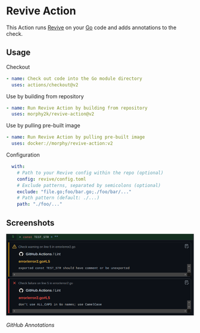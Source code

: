 # Revive Action

This Action runs [Revive](https://github.com/mgechev/revive) on your [Go](https://golang.org/) code and adds annotations to the check.

## Usage

Checkout

```YAML
- name: Check out code into the Go module directory
  uses: actions/checkout@v2
```

Use by building from repository

```YAML
- name: Run Revive Action by building from repository
  uses: morphy2k/revive-action@v2
```

Use by pulling pre-built image

```YAML
- name: Run Revive Action by pulling pre-built image
  uses: docker://morphy/revive-action:v2
```

Configuration

```YAML
  with:
    # Path to your Revive config within the repo (optional)
    config: revive/config.toml
    # Exclude patterns, separated by semicolons (optional)
    exclude: "file.go;foo/bar.go;./foo/bar/..."
    # Path pattern (default: ./...)
    path: "./foo/..."
```

## Screenshots

![Screenshot of annotations](screenshot.png)

_GitHub Annotations_
